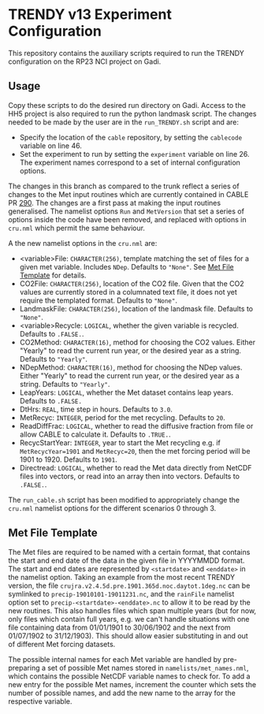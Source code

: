 [//]: # (Author: Lachlan Whyborn)
[//]: # (Date Modified: )

# TRENDY v13 Experiment Configuration

This repository contains the auxiliary scripts required to run the TRENDY configuration on the RP23 NCI project on Gadi.

## Usage

Copy these scripts to do the desired run directory on Gadi. Access to the HH5 project is also required to run the python landmask script. The changes needed to be made by the user are in the ```run_TRENDY.sh``` script and are:

* Specify the location of the ```cable``` repository, by setting the ```cablecode``` variable on line 46.
* Set the experiment to run by setting the ```experiment``` variable on line 26. The experiment names correspond to a set of internal configuration options.

The changes in this branch as compared to the trunk reflect a series of changes to the Met input routines which are currently contained in CABLE PR [290](https://github.com/CABLE-LSM/CABLE/pull/290). The changes are a first pass at making the input routines generalised. The namelist options ```Run``` and ```MetVersion``` that set a series of options inside the code have been removed, and replaced with options in ```cru.nml``` which permit the same behaviour.

A the new namelist options in the ```cru.nml``` are:
* \<variable\>File: ```CHARACTER(256)```, template matching the set of files for a given met variable. Includes ```NDep```. Defaults to ```"None"```. See [Met File Template](#met-file-template) for details.
* CO2File: ```CHARACTER(256)```, location of the CO2 file. Given that the CO2 values are currently stored in a columnated text file, it does not yet require the templated format. Defaults to ```"None"```.
* LandmaskFile: ```CHARACTER(256)```, location of the landmask file. Defaults to ```"None"```.
* \<variable\>Recycle: ```LOGICAL```, whether the given variable is recycled. Defaults to ```.FALSE.```.
* CO2Method: ```CHARACTER(16)```, method for choosing the CO2 values. Either "Yearly" to read the current run year, or the desired year as a string. Defaults to ```"Yearly"```.
* NDepMethod: ```CHARACTER(16)```, method for choosing the NDep values. Either "Yearly" to read the current run year, or the desired year as a string. Defaults to ```"Yearly"```.
* LeapYears: ```LOGICAL```, whether the Met dataset contains leap years. Defaults to ```.FALSE.```
* DtHrs: ```REAL```, time step in hours. Defaults to ```3.0```.
* MetRecyc: ```INTEGER```, period for the met recycling. Defaults to ```20```.
* ReadDiffFrac: ```LOGICAL```, whether to read the diffusive fraction from file or allow CABLE to calculate it. Defaults to ```.TRUE.```.
* RecycStartYear: ```INTEGER```, year to start the Met recycling e.g. if ```MetRecycYear=1901``` and ```MetRecyc=20```, then the met forcing period will be 1901 to 1920. Defaults to ```1901```.
* Directread: ```LOGICAL```, whether to read the Met data directly from NetCDF files into vectors, or read into an array then into vectors. Defaults to ```.FALSE.```.

The ```run_cable.sh``` script has been modified to appropriately change the ```cru.nml``` namelist options for the different scenarios 0 through 3.

## Met File Template

The Met files are required to be named with a certain format, that contains the start and end date of the data in the given file in YYYYMMDD format. The start and end dates are represented by ```<startdate>``` and ```<enddate>``` in the namelist option. Taking an example from the most recent TRENDY version, the file ```crujra.v2.4.5d.pre.1901.365d.noc.daytot.1deg.nc``` can be symlinked to ```precip-19010101-19011231.nc```, and the ```rainFile``` namelist option set to ```precip-<startdate>-<enddate>.nc``` to allow it to be read by the new routines. This also handles files which span multiple years (but for now, only files which contain full years, e.g. we can't handle situations with one file containing data from 01/01/1901 to 30/06/1902 and the next from 01/07/1902 to 31/12/1903). This should allow easier substituting in and out of different Met forcing datasets.

The possible internal names for each Met variable are handled by pre-preparing a set of possible Met names stored in ```namelists/met_names.nml```, which contains the possible NetCDF variable names to check for. To add a new entry for the possible Met names, increment the counter which sets the number of possible names, and add the new name to the array for the respective variable.
